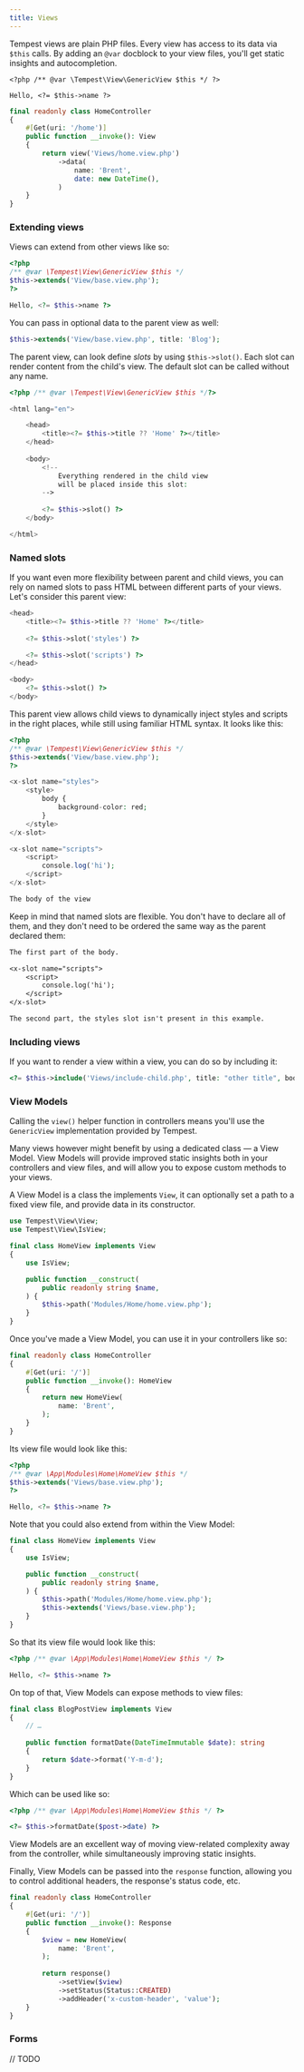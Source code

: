 ```yaml
---
title: Views
---
```


Tempest views are plain PHP files. Every view has access to its data via `$this` calls. By adding an `@var` docblock to your view files, you'll get static insights and autocompletion.

```view
<?php /** @var \Tempest\View\GenericView $this */ ?>

Hello, <?= $this->name ?>
```

```php
final readonly class HomeController
{
    #[Get(uri: '/home')]
    public function __invoke(): View
    {
        return view('Views/home.view.php')
            ->data(
                name: 'Brent',
                date: new DateTime(),
            )
    }
}
```

### Extending views

Views can extend from other views like so:

```php
<?php 
/** @var \Tempest\View\GenericView $this */ 
$this->extends('View/base.view.php');
?>

Hello, <?= $this->name ?>
```

You can pass in optional data to the parent view as well:

```php
$this->extends('View/base.view.php', title: 'Blog');
```

The parent view, can look define _slots_ by using `$this->slot()`. Each slot can render content from the child's view. The default slot can be called without any name.

```php
<?php /** @var \Tempest\View\GenericView $this */?>

<html lang="en">

    <head>
        <title><?= $this->title ?? 'Home' ?></title>
    </head>
    
    <body>
        <!-- 
            Everything rendered in the child view 
            will be placed inside this slot: 
        -->
        
        <?= $this->slot() ?>
    </body>

</html>
```

### Named slots

If you want even more flexibility between parent and child views, you can rely on named slots to pass HTML between different parts of your views. Let's consider this parent view:

```php
<head>
    <title><?= $this->title ?? 'Home' ?></title>
    
    <?= $this->slot('styles') ?>

    <?= $this->slot('scripts') ?>
</head>

<body>
    <?= $this->slot() ?>
</body>
```

This parent view allows child views to dynamically inject styles and scripts in the right places, while still using familiar HTML syntax. It looks like this:

```php
<?php 
/** @var \Tempest\View\GenericView $this */ 
$this->extends('View/base.view.php');
?>

<x-slot name="styles">
    <style>
        body {
            background-color: red;
        }
    </style>
</x-slot>

<x-slot name="scripts">
    <script>
        console.log('hi');
    </script>
</x-slot>

The body of the view
```

Keep in mind that named slots are flexible. You don't have to declare all of them, and they don't need to be ordered the same way as the parent declared them:


```txt
The first part of the body.

<x-slot name="scripts">
    <script>
        console.log('hi');
    </script>
</x-slot>

The second part, the styles slot isn't present in this example.
```

### Including views

If you want to render a view within a view, you can do so by including it:

```php
<?= $this->include('Views/include-child.php', title: "other title", body: "Hello world") ?>
```

### View Models

Calling the `view()` helper function in controllers means you'll use the `GenericView` implementation provided by Tempest.

Many views however might benefit by using a dedicated class — a View Model. View Models will provide improved static insights both in your controllers and view files, and will allow you to expose custom methods to your views.

A View Model is a class the implements `View`, it can optionally set a path to a fixed view file, and provide data in its constructor. 

```php
use Tempest\View\View;
use Tempest\View\IsView;

final class HomeView implements View
{
    use IsView;

    public function __construct(
        public readonly string $name,
    ) {
        $this->path('Modules/Home/home.view.php');
    }
}
```

Once you've made a View Model, you can use it in your controllers like so:

```php
final readonly class HomeController
{
    #[Get(uri: '/')]
    public function __invoke(): HomeView
    {
        return new HomeView(
            name: 'Brent',
        );
    }
}
```

Its view file would look like this:

```php
<?php
/** @var \App\Modules\Home\HomeView $this */
$this->extends('Views/base.view.php');
?>

Hello, <?= $this->name ?>
```

Note that you could also extend from within the View Model:

```php
final class HomeView implements View
{
    use IsView;

    public function __construct(
        public readonly string $name,
    ) {
        $this->path('Modules/Home/home.view.php');
        $this->extends('Views/base.view.php');
    }
}
```

So that its view file would look like this:

```php
<?php /** @var \App\Modules\Home\HomeView $this */ ?>

Hello, <?= $this->name ?>
```

On top of that, View Models can expose methods to view files:

```php
final class BlogPostView implements View
{
    // …
    
    public function formatDate(DateTimeImmutable $date): string
    {
        return $date->format('Y-m-d');
    }
}
```

Which can be used like so:

```php
<?php /** @var \App\Modules\Home\HomeView $this */ ?>

<?= $this->formatDate($post->date) ?>
```

View Models are an excellent way of moving view-related complexity away from the controller, while simultaneously improving static insights.

Finally, View Models can be passed into the `response` function, allowing you to control additional headers, the response's status code, etc.

```php
final readonly class HomeController
{
    #[Get(uri: '/')]
    public function __invoke(): Response
    {
        $view = new HomeView(
            name: 'Brent',
        );
        
        return response()
            ->setView($view)
            ->setStatus(Status::CREATED)
            ->addHeader('x-custom-header', 'value');
    }
}
```

### Forms

// TODO
